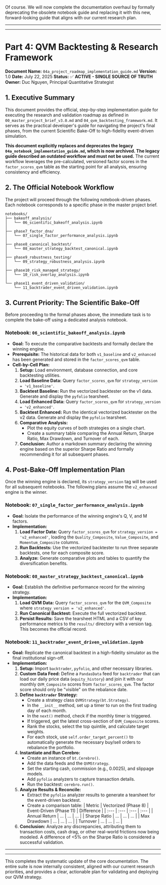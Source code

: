 Of course. We will now complete the documentation overhaul by formally deprecating the obsolete notebook guide and replacing it with this new, forward-looking guide that aligns with our current research plan.

---
---

# **Part 4: QVM Backtesting & Research Framework**

**Document Name:** `04a_project_roadmap_implementation_guide.md`
**Version:** 1.0
**Date:** July 22, 2025
**Status:** ✅ **ACTIVE - SINGLE SOURCE OF TRUTH**
**Owner:** Duc Nguyen, Principal Quantitative Strategist

## **1. Executive Summary**

This document provides the official, step-by-step implementation guide for executing the research and validation roadmap as defined in `00_master_project_brief_v3.0.md` and `04_qvm_backtesting_framework.md`. It serves as the practical developer's guide for navigating the project's final phases, from the current Scientific Bake-Off to high-fidelity event-driven simulation.

**This document explicitly replaces and deprecates the legacy `04a_notebook_implementation_guide.md`, which is now archived. The legacy guide described an outdated workflow and must not be used.** The current workflow leverages the pre-calculated, versioned factor scores in the `factor_scores_qvm` table as the starting point for all analysis, ensuring consistency and efficiency.

## **2. The Official Notebook Workflow**

The project will proceed through the following notebook-driven phases. Each notebook corresponds to a specific phase in the master project brief.

```
notebooks/
├── bakeoff_analysis/
│   └── 06_scientific_bakeoff_analysis.ipynb
│
├── phase7_factor_dna/
│   └── 07_single_factor_performance_analysis.ipynb
│
├── phase8_canonical_backtest/
│   └── 08_master_strategy_backtest_canonical.ipynb
│
├── phase9_robustness_testing/
│   └── 09_strategy_robustness_analysis.ipynb
│
├── phase10_risk_managed_strategy/
│   └── 10_risk_overlay_analysis.ipynb
│
└── phase11_event_driven_validation/
    └── 11_backtrader_event_driven_validation.ipynb
```

## **3. Current Priority: The Scientific Bake-Off**

Before proceeding to the formal phases above, the immediate task is to complete the bake-off using a dedicated analysis notebook.

### **Notebook: `06_scientific_bakeoff_analysis.ipynb`**
*   **Goal:** To execute the comparative backtests and formally declare the winning engine.
*   **Prerequisite:** The historical data for both `v1_baseline` and `v2_enhanced` has been generated and stored in the `factor_scores_qvm` table.
*   **Cell-by-Cell Plan:**
    1.  **Setup:** Load environment, database connection, and core backtesting utilities.
    2.  **Load Baseline Data:** Query `factor_scores_qvm` for `strategy_version = 'v1_baseline'`.
    3.  **Backtest Baseline:** Run the vectorized backtester on the v1 data. Generate and display the `pyfolio` tearsheet.
    4.  **Load Enhanced Data:** Query `factor_scores_qvm` for `strategy_version = 'v2_enhanced'`.
    5.  **Backtest Enhanced:** Run the identical vectorized backtester on the v2 data. Generate and display the `pyfolio` tearsheet.
    6.  **Comparative Analysis:**
        *   Plot the equity curves of both strategies on a single chart.
        *   Create a summary table comparing the Annual Return, Sharpe Ratio, Max Drawdown, and Turnover of each.
    7.  **Conclusion:** Author a markdown summary declaring the winning engine based on the superior Sharpe Ratio and formally recommending it for all subsequent phases.

## **4. Post-Bake-Off Implementation Plan**

Once the winning engine is declared, its `strategy_version` tag will be used for all subsequent notebooks. The following plans assume the `v2_enhanced` engine is the winner.

### **Notebook: `07_single_factor_performance_analysis.ipynb`**
*   **Goal:** Isolate the performance of the winning engine's Q, V, and M factors.
*   **Implementation:**
    1.  **Load Factor Data:** Query `factor_scores_qvm` for `strategy_version = 'v2_enhanced'`, loading the `Quality_Composite`, `Value_Composite`, and `Momentum_Composite` columns.
    2.  **Run Backtests:** Use the vectorized backtester to run three separate backtests, one for each composite score.
    3.  **Analyze:** Generate comparative plots and tables to quantify the diversification benefits.

### **Notebook: `08_master_strategy_backtest_canonical.ipynb`**
*   **Goal:** Establish the definitive performance record for the winning strategy.
*   **Implementation:**
    1.  **Load QVM Data:** Query `factor_scores_qvm` for the `QVM_Composite` where `strategy_version = 'v2_enhanced'`.
    2.  **Run Canonical Backtest:** Execute the full vectorized backtest.
    3.  **Persist Results:** Save the tearsheet HTML and a CSV of key performance metrics to the `results/` directory with a version tag. This becomes the official record.

### **Notebook: `11_backtrader_event_driven_validation.ipynb`**
*   **Goal:** Replicate the canonical backtest in a high-fidelity simulator as the final institutional sign-off.
*   **Implementation:**
    1.  **Setup:** Import `backtrader`, `pyfolio`, and other necessary libraries.
    2.  **Custom Data Feed:** Define a `PandasData` feed for `backtrader` that can load our daily price data (`equity_history`) and join it with our monthly `QVM_Composite` scores from `factor_scores_qvm`. The factor score should only be "visible" on the rebalance date.
    3.  **Define `backtrader` Strategy:**
        *   Create a strategy class `QVMStrategy(bt.Strategy)`.
        *   In the `__init__` method, set up a timer to run on the first trading day of each month.
        *   In the `next()` method, check if the monthly timer is triggered.
        *   If triggered, get the latest cross-section of `QVM_Composite` scores.
        *   Rank the stocks, select the top quintile, and calculate target weights.
        *   For each stock, use `self.order_target_percent()` to automatically generate the necessary buy/sell orders to rebalance the portfolio.
    4.  **Instantiate and Run Cerebro:**
        *   Create an instance of `bt.Cerebro()`.
        *   Add the data feeds and the `QVMStrategy`.
        *   Set the starting cash, commission (e.g., 0.0025), and slippage models.
        *   Add `pyfolio` analyzers to capture transaction details.
        *   Run the backtest: `cerebro.run()`.
    5.  **Analyze Results & Reconcile:**
        *   Extract the `pyfolio` analyzer results to generate a tearsheet for the event-driven backtest.
        *   Create a comparison table:
| Metric | Vectorized (Phase 8) | Event-Driven (Phase 11) | Difference |
| :--- | :--- | :--- | :--- |
| Annual Return | ... | ... | ... |
| Sharpe Ratio | ... | ... | ... |
| Max Drawdown | ... | ... | ... |
| Turnover | ... | ... | ... |
    6.  **Conclusion:** Analyze any discrepancies, attributing them to transaction costs, cash drag, or other real-world frictions now being modeled. A difference of <5% on the Sharpe Ratio is considered a successful validation.

---
---

This completes the systematic update of the core documentation. The entire suite is now internally consistent, aligned with our current research priorities, and provides a clear, actionable plan for validating and deploying our QVM strategy.
